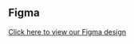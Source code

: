 ## Figma

[Click here to view our Figma design](https://www.figma.com/file/dEWIRngKb2TZPlV9TuvN5S/Esports-Mobile?node-id=0%3A1)